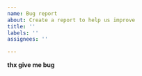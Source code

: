 ```yaml
---
name: Bug report
about: Create a report to help us improve
title: ''
labels: ''
assignees: ''

---
```


**thx give me bug**
